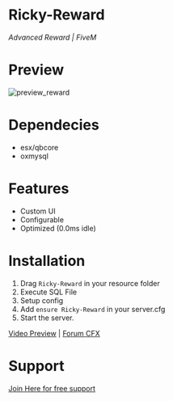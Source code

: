 # **Ricky-Reward**
*Advanced Reward | FiveM*

# Preview
![preview_reward](https://github.com/R1CKY6/Ricky-Reward/assets/100082886/88c0c7f0-b321-4f65-abdb-655c455b16b3)


# Dependecies
- esx/qbcore
- oxmysql

# Features
- Custom UI
- Configurable
- Optimized (0.0ms idle)

# Installation
1. Drag `Ricky-Reward` in your resource folder
2. Execute SQL File
3. Setup config
4. Add `ensure Ricky-Reward` in your server.cfg
5. Start the server.

[Video Preview](https://www.youtube.com/watch?v=u0cNFk9s1P8) | 
[Forum CFX](https://forum.cfx.re/t/release-free-esx-qbcore-advanced-reward-system/5177016)

# Support
[Join Here for free support](https://discord.gg/tHAbhd94vS)
